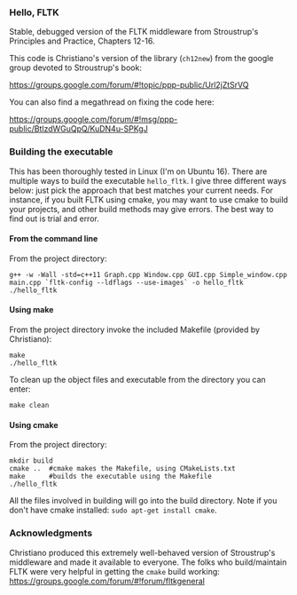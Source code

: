 ### Hello, FLTK
Stable, debugged version of the FLTK middleware from Stroustrup's Principles and Practice, Chapters 12-16. 

This code is Christiano's version of the library (`ch12new`) from the google group devoted to Stroustrup's book:

https://groups.google.com/forum/#!topic/ppp-public/Url2jZtSrVQ

You can also find a megathread on fixing the code here:

https://groups.google.com/forum/#!msg/ppp-public/BtlzdWGuQpQ/KuDN4u-SPKgJ

### Building the executable
This has been thoroughly tested in Linux (I'm on Ubuntu 16). There are multiple ways to build the executable `hello_fltk`. I give three different ways below: just pick the approach that best matches your current needs. For instance, if you built FLTK using cmake, you may want to use cmake to build your projects, and other build methods may give errors. The best way to find out is trial and error.

#### From the command line
From the project directory:

    g++ -w -Wall -std=c++11 Graph.cpp Window.cpp GUI.cpp Simple_window.cpp main.cpp `fltk-config --ldflags --use-images` -o hello_fltk
    ./hello_fltk

#### Using make
From the project directory invoke the included Makefile (provided by Christiano):    

    make
    ./hello_fltk

To clean up the object files and executable from the directory you can enter:

    make clean

#### Using cmake
From the project directory:

    mkdir build
    cmake ..  #cmake makes the Makefile, using CMakeLists.txt
    make      #builds the executable using the Makefile
    ./hello_fltk

All the files involved in building will go into the build directory. Note if you don't have cmake installed: `sudo apt-get install cmake`.

### Acknowledgments
Christiano produced this extremely well-behaved version of Stroustrup's middleware and made it available to everyone. The folks who build/maintain FLTK were very helpful in getting the `cmake` build working: https://groups.google.com/forum/#!forum/fltkgeneral
